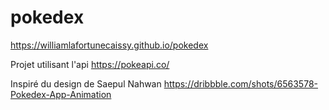 # pokedex
https://williamlafortunecaissy.github.io/pokedex

Projet utilisant l'api https://pokeapi.co/

Inspiré du design de Saepul Nahwan
https://dribbble.com/shots/6563578-Pokedex-App-Animation
